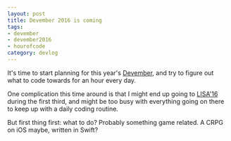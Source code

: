 ```yaml
---
layout: post
title: Devember 2016 is coming
tags:
- devember
- devember2016
- hourofcode
category: devlog
---
```

It's time to start planning for this year's [Devember](http://devember.org/), and try to figure out what to code towards for an hour every day.

One complication this time around is that I might end up going to [LISA'16](https://usenix.org/lisa16) during the first third, and might be too busy with everything going on there to keep up with a daily coding routine.

But first thing first: what to do? Probably something game related. A CRPG on iOS maybe, written in Swift?
